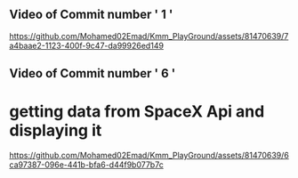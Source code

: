 ## Video of Commit number ' 1 '
https://github.com/Mohamed02Emad/Kmm_PlayGround/assets/81470639/7a4baae2-1123-400f-9c47-da99926ed149

## Video of Commit number ' 6 '
# getting data from SpaceX Api and displaying it 
https://github.com/Mohamed02Emad/Kmm_PlayGround/assets/81470639/6ca97387-096e-441b-bfa6-d44f9b077b7c
